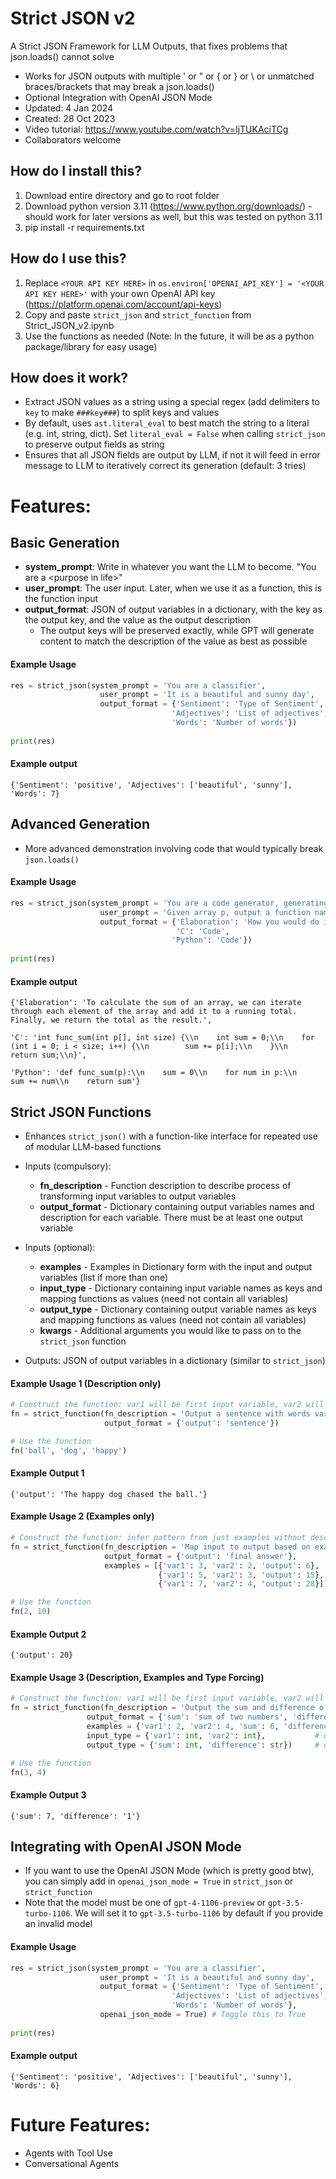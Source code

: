 # Strict JSON v2
A Strict JSON Framework for LLM Outputs, that fixes problems that json.loads() cannot solve
- Works for JSON outputs with multiple ' or " or { or } or \ or unmatched braces/brackets that may break a json.loads()
- Optional Integration with OpenAI JSON Mode
- Updated: 4 Jan 2024 
- Created: 28 Oct 2023
- Video tutorial: https://www.youtube.com/watch?v=IjTUKAciTCg
- Collaborators welcome

## How do I install this?
1. Download entire directory and go to root folder
2. Download python version 3.11 (https://www.python.org/downloads/) - should work for later versions as well, but this was tested on python 3.11
3. pip install -r requirements.txt

## How do I use this? 
1. Replace ```<YOUR API KEY HERE>``` in ```os.environ['OPENAI_API_KEY'] = '<YOUR API KEY HERE>'``` with your own OpenAI API key (https://platform.openai.com/account/api-keys)
2. Copy and paste ```strict_json``` and ```strict_function``` from Strict_JSON_v2.ipynb 
3. Use the functions as needed (Note: In the future, it will be as a python package/library for easy usage)

## How does it work?
- Extract JSON values as a string using a special regex (add delimiters to ```key``` to make ```###key###```) to split keys and values
- By default, uses ```ast.literal_eval``` to best match the string to a literal (e.g. int, string, dict). Set ```literal_eval = False``` when calling ```strict_json``` to preserve output fields as string
- Ensures that all JSON fields are output by LLM, if not it will feed in error message to LLM to iteratively correct its generation (default: 3 tries)

# Features:
## Basic Generation
- **system_prompt**: Write in whatever you want the LLM to become. "You are a \<purpose in life\>"
- **user_prompt**: The user input. Later, when we use it as a function, this is the function input
- **output_format**: JSON of output variables in a dictionary, with the key as the output key, and the value as the output description
    - The output keys will be preserved exactly, while GPT will generate content to match the description of the value as best as possible
 
#### Example Usage
```python
res = strict_json(system_prompt = 'You are a classifier',
                    user_prompt = 'It is a beautiful and sunny day',
                    output_format = {'Sentiment': 'Type of Sentiment',
                                    'Adjectives': 'List of adjectives',
                                    'Words': 'Number of words'})
                                    
print(res)
```

#### Example output
```{'Sentiment': 'positive', 'Adjectives': ['beautiful', 'sunny'], 'Words': 7}```

## Advanced Generation
- More advanced demonstration involving code that would typically break ```json.loads()```

#### Example Usage
```python
res = strict_json(system_prompt = 'You are a code generator, generating code to fulfil a task',
                    user_prompt = 'Given array p, output a function named func_sum to return its sum',
                    output_format = {'Elaboration': 'How you would do it',
                                     'C': 'Code',
                                    'Python': 'Code'})
                                    
print(res)
```

#### Example output
```{'Elaboration': 'To calculate the sum of an array, we can iterate through each element of the array and add it to a running total. Finally, we return the total as the result.', ```

```'C': 'int func_sum(int p[], int size) {\\n    int sum = 0;\\n    for (int i = 0; i < size; i++) {\\n        sum += p[i];\\n    }\\n    return sum;\\n}', ```

```'Python': 'def func_sum(p):\\n    sum = 0\\n    for num in p:\\n        sum += num\\n    return sum'}```

## Strict JSON Functions
- Enhances ```strict_json()``` with a function-like interface for repeated use of modular LLM-based functions
- Inputs (compulsory):
    - **fn_description** - Function description to describe process of transforming input variables to output variables
    - **output_format** - Dictionary containing output variables names and description for each variable. There must be at least one output variable
- Inputs (optional):
    - **examples** - Examples in Dictionary form with the input and output variables (list if more than one)
    - **input_type** - Dictionary containing input variable names as keys and mapping functions as values (need not contain all variables)
    - **output_type** - Dictionary containing output variable names as keys and mapping functions as values (need not contain all variables)
    - **kwargs** - Additional arguments you would like to pass on to the ```strict_json``` function
        
- Outputs:
    JSON of output variables in a dictionary (similar to ```strict_json```)
    
#### Example Usage 1 (Description only)
```python
# Construct the function: var1 will be first input variable, var2 will be second input variable and so on
fn = strict_function(fn_description = 'Output a sentence with words var1 and var2 in the style of var3', 
                     output_format = {'output': 'sentence'})

# Use the function
fn('ball', 'dog', 'happy')
```

#### Example Output 1
```{'output': 'The happy dog chased the ball.'}```

#### Example Usage 2 (Examples only)
```python
# Construct the function: infer pattern from just examples without description (here it is multiplication)
fn = strict_function(fn_description = 'Map input to output based on examples', 
                     output_format = {'output': 'final answer'}, 
                     examples = [{'var1': 3, 'var2': 2, 'output': 6}, 
                                 {'var1': 5, 'var2': 3, 'output': 15}, 
                                 {'var1': 7, 'var2': 4, 'output': 28}])

# Use the function
fn(2, 10)
```

#### Example Output 2
```{'output': 20}```

#### Example Usage 3 (Description, Examples and Type Forcing)
```python
# Construct the function: var1 will be first input variable, var2 will be second input variable and so on
fn = strict_function(fn_description = 'Output the sum and difference of var1 and var2', 
                 output_format = {'sum': 'sum of two numbers', 'difference': 'absolute difference of two numbers'}, 
                 examples = {'var1': 2, 'var2': 4, 'sum': 6, 'difference': '2'}, 
                 input_type = {'var1': int, 'var2': int},           # optional
                 output_type = {'sum': int, 'difference': str})     # optional

# Use the function
fn(3, 4)
```

#### Example Output 3
```{'sum': 7, 'difference': '1'}```

## Integrating with OpenAI JSON Mode
- If you want to use the OpenAI JSON Mode (which is pretty good btw), you can simply add in ```openai_json_mode = True``` in ```strict_json``` or ```strict_function```
- Note that the model must be one of ```gpt-4-1106-preview``` or ```gpt-3.5-turbo-1106```. We will set it to ```gpt-3.5-turbo-1106``` by default if you provide an invalid model

#### Example Usage
```python
res = strict_json(system_prompt = 'You are a classifier',
                    user_prompt = 'It is a beautiful and sunny day',
                    output_format = {'Sentiment': 'Type of Sentiment',
                                    'Adjectives': 'List of adjectives',
                                    'Words': 'Number of words'},
                    openai_json_mode = True) # Toggle this to True
                                    
print(res)
```

#### Example output
```{'Sentiment': 'positive', 'Adjectives': ['beautiful', 'sunny'], 'Words': 6}```

# Future Features:
- Agents with Tool Use
- Conversational Agents
